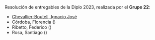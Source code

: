 Resolución de entregables de la Diplo 2023, realizada por el **Grupo 22**:

- [Chevallier-Boutell, Ignacio José](github.com/Cheva94)
- Córdoba, Florencia ()
- Ribetto, Federico ()
- Rosa, Santiago ()
